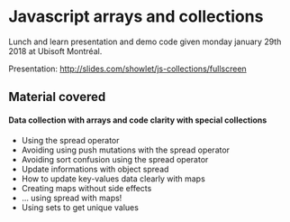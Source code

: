 # Javascript arrays and collections
Lunch and learn presentation and demo code given monday january 29th 2018 at Ubisoft Montréal.

Presentation: http://slides.com/showlet/js-collections/fullscreen

## Material covered
#### Data collection with arrays and code clarity with special collections
* Using the spread operator
* Avoiding using push mutations with the spread operator
* Avoiding sort confusion using the spread operator
* Update informations with object spread
* How to update key-values data clearly with maps
* Creating maps without side effects
* ... using spread with maps!
* Using sets to get unique values
